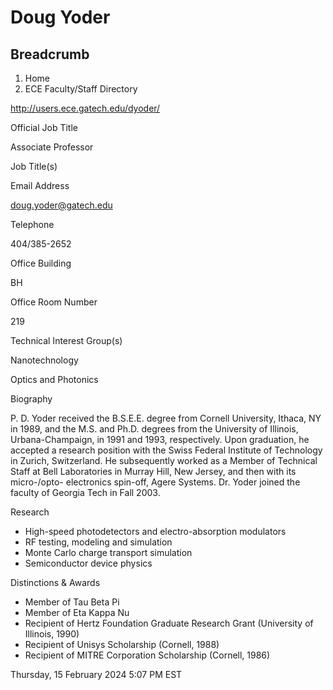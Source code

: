 #  Doug Yoder

## Breadcrumb

  1. Home
  2. ECE Faculty/Staff Directory

http://users.ece.gatech.edu/dyoder/

Official Job Title

Associate Professor

Job Title(s)

Email Address

doug.yoder@gatech.edu

Telephone

404/385-2652

Office Building

BH

Office Room Number

219

Technical Interest Group(s)

Nanotechnology

Optics and Photonics

Biography

P. D. Yoder received the B.S.E.E. degree from Cornell University, Ithaca, NY
in 1989, and the M.S. and Ph.D. degrees from the University of Illinois,
Urbana-Champaign, in 1991 and 1993, respectively. Upon graduation, he accepted
a research position with the Swiss Federal Institute of Technology in Zurich,
Switzerland. He subsequently worked as a Member of Technical Staff at Bell
Laboratories in Murray Hill, New Jersey, and then with its micro-/opto-
electronics spin-off, Agere Systems. Dr. Yoder joined the faculty of Georgia
Tech in Fall 2003.

Research

  * High-speed photodetectors and electro-absorption modulators
  * RF testing, modeling and simulation
  * Monte Carlo charge transport simulation
  * Semiconductor device physics

Distinctions & Awards

  * Member of Tau Beta Pi
  * Member of Eta Kappa Nu
  * Recipient of Hertz Foundation Graduate Research Grant (University of Illinois, 1990)
  * Recipient of Unisys Scholarship (Cornell, 1988)
  * Recipient of MITRE Corporation Scholarship (Cornell, 1986)

Thursday, 15 February 2024 5:07 PM EST

